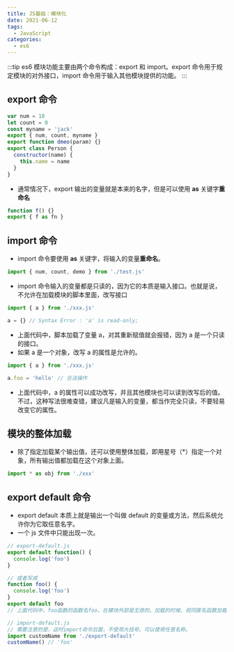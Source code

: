 ```yaml
---
title: JS基础：模块化
date: 2021-06-12
tags:
  - JavaScript
categories:
  - es6
---
```


:::tip
es6 模块功能主要由两个命令构成：export 和 import。export 命令用于规定模块的对外接口，import 命令用于输入其他模块提供的功能。
:::

## export 命令

```js
var num = 10
let count = 0
const myname = 'jack'
export { num, count, myname }
export function dmeo(param) {}
export class Person {
  constructor(name) {
    this.name = name
  }
}
```

- 通常情况下，export 输出的变量就是本来的名字，但是可以使用 **as** 关键字**重命名**

```js
function f() {}
export { f as fn }
```

## import 命令

- import 命令要使用 **as** 关键字，将输入的变量**重命名**。

```js
import { num, count, demo } from './test.js'
```

- import 命令输入的变量都是只读的，因为它的本质是输入接口。也就是说，不允许在加载模块的脚本里面，改写接口

```js
import { a } from './xxx.js'

a = {} // Syntax Error : 'a' is read-only;
```

- 上面代码中，脚本加载了变量 a，对其重新赋值就会报错，因为 a 是一个只读的接口。
- 如果 a 是一个对象，改写 a 的属性是允许的。

```js
import { a } from './xxx.js'

a.foo = 'hello' // 合法操作
```

- 上面代码中，a 的属性可以成功改写，并且其他模块也可以读到改写后的值。不过，这种写法很难查错，建议凡是输入的变量，都当作完全只读，不要轻易改变它的属性。

## 模块的整体加载

- 除了指定加载某个输出值，还可以使用整体加载，即用星号（\*）指定一个对象，所有输出值都加载在这个对象上面。

```js
import * as obj from './xxx'
```

## export default 命令

- export default 本质上就是输出一个叫做 default 的变量或方法，然后系统允许你为它取任意名字。
- 一个 js 文件中只能出现一次。

```js
// export-default.js
export default function() {
  console.log('foo')
}

// 或者写成
function foo() {
  console.log('foo')
}
export default foo
// 上面代码中，foo函数的函数名foo，在模块外部是无效的。加载的时候，视同匿名函数加载。

// import-default.js
// 需要注意的是，这时import命令后面，不使用大括号。可以使用任意名称。
import customName from './export-default'
customName() // 'foo'
```

